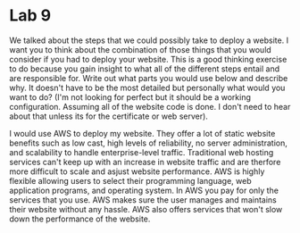# Lab 9

We talked about the steps that we could possibly take to deploy a website. I want you to think about the combination of those things that you would consider if you had to deploy your website. This is a good thinking exercise to do because you gain insight to what all of the different steps entail and are responsible for. Write out what parts you would use below and describe why. It doesn't have to be the most detailed but personally what would you want to do? (I'm not looking for perfect but it should be a working configuration. Assuming all of the website code is done. I don't need to hear about that unless its for the certificate or web server).

<!-- Answer Down Here -->

I would use AWS to deploy my website. They offer a lot of static website benefits such as low cast, high levels of reliability, no server administration, and scalability to handle enterprise-level traffic. Traditional web hosting services can't keep up with an increase in website traffic and are therfore more difficult to scale and asjust website performance. AWS is highly flexible allowing users to select their programming language, web application programs, and operating system. In AWS you pay for only the services that you use. AWS makes sure the user manages and maintains their website without any hassle. AWS also offers services that won't slow down the performance of the website.